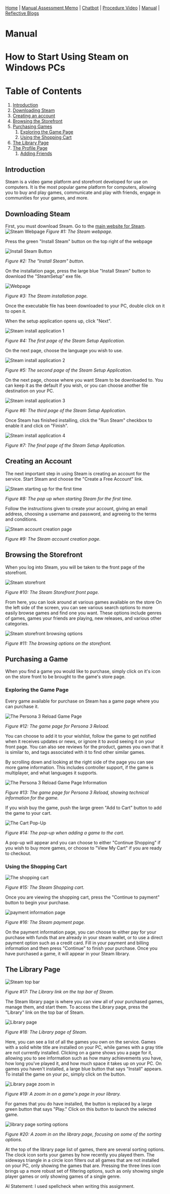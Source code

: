 [Home](index.md) | [Manual Assessment Memo](manual_assessment_memo.md) | [Chatbot](chatbot.md) | [Procedure Video](procedure_video.md) | [Manual](manual.md) | [Reflective Blogs](reflective_blogs.md)

# Manual 


# How to Start Using Steam on Windows PCs





# Table of Contents
1. [Introduction](#introduction)
2. [Downloading Steam](#downloading-steam)
3. [Creating an account](#creating-an-account)
4. [Browsing the Storefront](#browsing-the-storefront)
6. [Purchasing Games](#purchasing-games)
    1. [Exploring the Game Page](#exploring-the-game-page)
   2. [Using the Shopping Cart](#using-the-shopping-cart)
8. [The Library Page](#the-library-page)
9. [The Profile Page](#the-profile-page)
    1. [Adding Friends](#adding-friends)


## Introduction

Steam is a video game platform and storefront developed for use on computers. It is the most popular game platform for computers, allowing you to buy and play games, communicate and play with friends, engage in communities for your games, and more.

## Downloading Steam

First, you must download Steam. Go to the [main website for Steam](https://store.steampowered.com/).
![Steam Webpage](/docs/assets/steamWebpage.png)
*Figure #1: The Steam webpage.*

Press the green "Install Steam" button on the top right of the webpage

![Install Steam Button](/docs/assets/installButton.png)

*Figure #2: The "Install Steam" button.*

On the installation page, press the large blue "Install Steam" button to download the "SteamSetup" exe file.

![Webpage](/docs/assets/steam%20install%20page.PNG)

*Figure #3: The Steam installation page.*

Once the executable file has been downloaded to your PC, double click on it to open it.

When the setup application opens up, click "Next".

![Steam install application 1](/docs/assets/steam%20setup%201.PNG)

*Figure #4: The first page of the Steam Setup Application.*

On the next page, choose the language you wish to use.

![Steam install application 2](/docs/assets/setup2.PNG)

*Figure #5: The second page of the Steam Setup Application.*

On the next page, choose where you want Steam to be downloaded to. You can keep it as the default if you wish, or you can choose another file destination on your PC.

![Steam install application 3](/docs/assets/setup%203.PNG)

*Figure #6: The third page of the Steam Setup Application.*

Once Steam has finished installing, click the "Run Steam" checkbox to enable it and click on "Finish".

![Steam install application 4](/docs/assets/setup4.PNG)

*Figure #7: The final page of the Steam Setup Application.*

## Creating an Account

The next important step in using Steam is creating an account for the service. Start Steam and choose the "Create a Free Account" link.

![Steam starting up for the first time](/docs/assets/steamStart.PNG)

*Figure #8: The pop up when starting Steam for the first time.*

Follow the instructions given to create your account, giving an email address, choosing a username and password, and agreeing to the terms and conditions.

![Steam account creation page](/docs/assets/acount%20creation.PNG)

*Figure #9: The Steam account creation page.*

## Browsing the Storefront

When you log into Steam, you will be taken to the front page of the storefront.

![Steam storefront](/docs/assets/storefront.PNG)

*Figure #10: The Steam Storefront front page.*

From here, you can look around at various games available on the store On the left side of the screen, you can see various search options to more easily browse games and find one you want. These options include genres of games, games your friends are playing, new releases, and various other categories.

![Steam storefront browsing options](/docs/assets/storefrontLeft.PNG)

*Figure #11: The browsing options on the storefront.*

## Purchasing a Game

When you find a game you would like to purchase, simply click on it's icon on the store front to be brought to the game's store page.

### Exploring the Game Page
Every game available for purchase on Steam has a game page where you can purchase it.

![The Persona 3 Reload Game Page](/docs/assets/gamePage.PNG)

*Figure #12: The game page for Persona 3 Reload.*

 You can choose to add it to your wishlist, follow the game to get notified when it receives updates or news, or ignore it to avoid seeing it on your front page. You can also see reviews for the product, games you own that it is similar to, and tags associated with it to find other similar games.

 By scrolling down and looking at the right side of the page you can see more game information. This includes controller support, if the game is multiplayer, and what languages it supports.

![The Persona 3 Reload Game Page Information](/docs/assets/gamePage2.PNG)

*Figure #13: The game page for Persona 3 Reload, showing technical information for the game.*

If you wish buy the game, push the large green "Add to Cart" button to add the game to your cart. 

![The Cart Pop-Up](/docs/assets/buyGame.PNG)

*Figure #14: The pop-up when adding a game to the cart.*

A pop-up will appear and you can choose to either "Continue Shopping" if you wish to buy more games, or choose to "View My Cart" if you are ready to checkout.

### Using the Shopping Cart

![The shopping cart](/docs/assets/cart.PNG)

*Figure #15: The Steam Shopping cart.*

Once you are viewing the shopping cart, press the "Continue to payment" button to begin your purchase.

![payment information page](/docs/assets/checkout.PNG)

*Figure #16: The Steam payment page.*

On the payment information page, you can choose to either pay for your purchase with funds that are already in your steam wallet, or to use a direct payment option such as a credit card. Fill in your payment and billing information and then press "Continue" to finish your purchase. Once you have purchased a game, it will appear in your Steam library.

## The Library Page

![Steam top bar](/docs/assets/libraryBar.PNG)

*Figure #17: The Library link on the top bar of Steam.*

The Steam library page is where you can view all of your purchased games, manage them, and start them. To access the Library page, press the "Library" link on the top bar of Steam.

![Library page](/docs/assets/library.PNG)

*Figure #18: The Library page of Steam.*

Here, you can see a list of all the games you own on the service. Games with a solid white title are installed on your PC, while games with a gray title are not currently installed. Clicking on a game shows you a page for it, allowing you to see information such as how many achievements you have, how long you've played it, and how much space it takes up on your PC. On games you haven't installed, a large blue button that says "Install" appears. To install the game on your pc, simply click on the button.

![Library page zoom in](/docs/assets/playButton.PNG)

*Figure #19: A zoom in on a game's page in your library.*

For games that you do have installed, the button is replaced by a large green button that says "Play." Click on this button to launch the selected game.

![library page sorting options](/docs/assets/library2.PNG)

*Figure #20: A zoom in on the library page, focusing on some of the sorting options.*

At the top of the library page list of games, there are several sorting options. The clock icon sorts your games by how recently you played them. The sideways triangle in a circle icon filters out all games that are not installed on your PC, only showing the games that are. Pressing the three lines icon brings up a more robust set of filtering options, such as only showing single player games or only showing games of a single genre.

AI Statement: I used spellcheck when writing this assignment.
